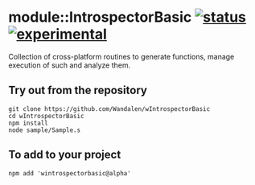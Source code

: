 
# module::IntrospectorBasic [![status](https://github.com/Wandalen/wIntrospectorBasic/workflows/publish/badge.svg)](https://github.com/Wandalen/wIntrospectorBasic/actions?query=workflow%3Apublish) [![experimental](https://img.shields.io/badge/stability-experimental-orange.svg)](https://github.com/emersion/stability-badges#experimental)

Collection of cross-platform routines to generate functions, manage execution of such and analyze them.

## Try out from the repository
```
git clone https://github.com/Wandalen/wIntrospectorBasic
cd wIntrospectorBasic
npm install
node sample/Sample.s
```

## To add to your project
```
npm add 'wintrospectorbasic@alpha'
```

